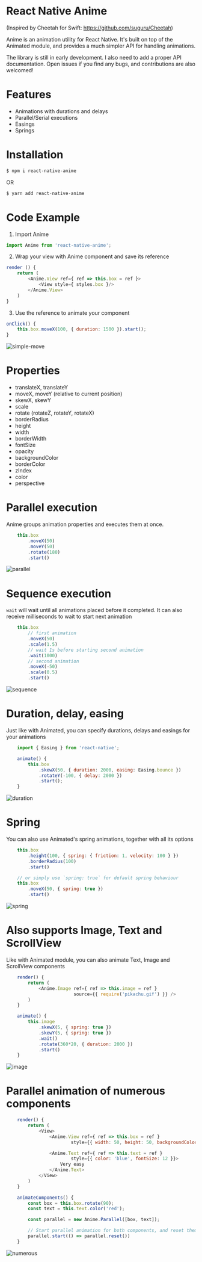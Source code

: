 # React Native Anime
(Inspired by Cheetah for Swift: https://github.com/suguru/Cheetah)

Anime is an animation utility for React Native. It's built on top of the Animated module, and provides a much simpler API for handling animations.

The library is still in early development. I also need to add a proper API documentation. Open issues if you find any bugs, and contributions are also welcomed!

# Features
* Animations with durations and delays
* Parallel/Serial executions
* Easings
* Springs

# Installation

```javascript
$ npm i react-native-anime
```

OR

```javascript
$ yarn add react-native-anime
```

# Code Example
1. Import Anime

```javascript
import Anime from 'react-native-anime';
```

2. Wrap your view with Anime component and save its reference
```javascript
render () {
    return (
        <Anime.View ref={ ref => this.box = ref }>
            <View style={ styles.box }/>
        </Anime.View>
    )
}
```

3. Use the reference to animate your component
```javascript
onClick() {
    this.box.moveX(100, { duration: 1500 }).start();
}
```

![simple-move](https://zippy.gfycat.com/DistantCluelessCowrie.gif)

# Properties

* translateX, translateY
* moveX, moveY (relative to current position)
* skewX, skewY
* scale
* rotate (rotateZ, rotateY, rotateX)
* borderRadius
* height
* width
* borderWidth
* fontSize
* opacity
* backgroundColor
* borderColor
* zIndex
* color
* perspective

# Parallel execution
Anime groups animation properties and executes them at once.

```javascript
    this.box
        .moveX(50)
        .moveY(50)
        .rotate(180)
        .start()
```

![parallel](https://zippy.gfycat.com/SecondGlitteringGannet.gif)

# Sequence execution
`wait` will wait until all animations placed before it completed. It can also receive milliseconds to wait to start next animation

```javascript
    this.box
        // first animation
        .moveX(50)
        .scale(1.5)
        // wait 1s before starting second animation
        .wait(1000)
        // second animation
        .moveX(-50)
        .scale(0.5)
        .start()
```

![sequence](https://zippy.gfycat.com/IlliterateFreeArchaeocete.gif)

# Duration, delay, easing
Just like with Animated, you can specify durations, delays and easings for your animations

```javascript
    import { Easing } from 'react-native';

    animate() {
        this.box
            .skewX(50, { duration: 2000, easing: Easing.bounce })
            .rotateY(-100, { delay: 2000 })
            .start();
    }
```

![duration](https://zippy.gfycat.com/JauntySmartIrukandjijellyfish.gif)

# Spring
You can also use Animated's spring animations, together with all its options

```javascript
    this.box
        .height(100, { spring: { friction: 1, velocity: 100 } })
        .borderRadius(100)
        .start()

    // or simply use `spring: true` for default spring behaviour
    this.box
        .moveX(50, { spring: true })
        .start()
```

![spring](https://zippy.gfycat.com/HonoredWastefulBeaver.gif)

# Also supports Image, Text and ScrollView
Like with Animated module, you can also animate Text, Image and ScrollView components

```javascript
    render() {
        return (
            <Anime.Image ref={ ref => this.image = ref }
                         source={{ require('pikachu.gif') }} />
        )
    }

    animate() {
        this.image
            .skewX(5, { spring: true })
            .skewY(5, { spring: true })
            .wait()
            .rotate(360*20, { duration: 2000 })
            .start()
    }
```

![image](https://thumbs.gfycat.com/LawfulSpiritedCornsnake-size_restricted.gif)

# Parallel animation of numerous components

```javascript
    render() {
        return (
            <View>
            	<Anime.View ref={ ref => this.box = ref }
            		    style={{ width: 50, height: 50, backgroundColor: 'blue' }}/>

            	<Anime.Text ref={ ref => this.text = ref }
            		    style={{ color: 'blue', fontSize: 12 }}>
            		Very easy
            	</Anime.Text>
            </View>
        )
    }

    animateComponents() {
        const box = this.box.rotate(90);
        const text = this.text.color('red');

        const parallel = new Anime.Parallel([box, text]);

        // Start parallel animation for both components, and reset them both when it ends
        parallel.start(() => parallel.reset())
    }
```

![numerous](https://zippy.gfycat.com/SlimyTinyFiddlercrab.gif)